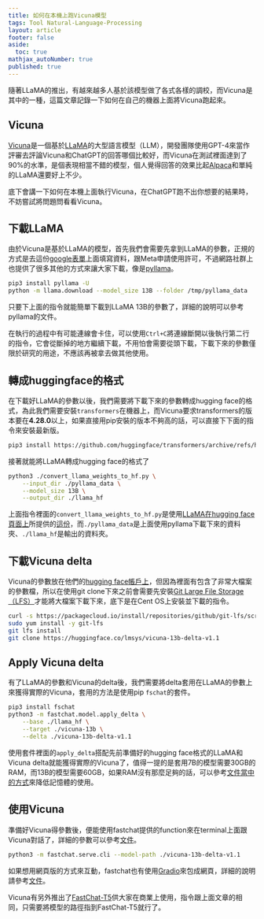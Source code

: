 ```yaml
---
title: 如何在本機上跑Vicuna模型
tags: Tool Natural-Language-Processing
layout: article
footer: false
aside:
  toc: true
mathjax_autoNumber: true
published: true
---
```


隨著LLaMA的推出，有越來越多人基於該模型做了各式各樣的調校，而Vicuna是其中的一種，這篇文章記錄一下如何在自己的機器上面將Vicuna跑起來。

<!--more-->

## Vicuna

[Vicuna](https://vicuna.lmsys.org/)是一個基於[LLaMA](https://github.com/facebookresearch/llama)的大型語言模型（LLM），開發團隊使用GPT-4來當作評審去評論Vicuna和ChatGPT的回答哪個比較好，而Vicuna在測試裡面達到了90%的水準，是個表現相當不錯的模型，個人覺得回答的效果比起[Alpaca](https://crfm.stanford.edu/2023/03/13/alpaca.html)和單純的LLaMA還要好上不少。

底下會講一下如何在本機上面執行Vicuna，在ChatGPT跑不出你想要的結果時，不妨嘗試將問題問看看Vicuna。

## 下載LLaMA

由於Vicuna是基於LLaMA的模型，首先我們會需要先拿到LLaMA的參數，正規的方式是去這份[google表單](https://docs.google.com/forms/d/e/1FAIpQLSfqNECQnMkycAp2jP4Z9TFX0cGR4uf7b_fBxjY_OjhJILlKGA/viewform)上面填寫資料，跟Meta申請使用許可，不過網路社群上也提供了很多其他的方式來讓大家下載，像是[pyllama](https://github.com/juncongmoo/pyllama)。

```bash
pip3 install pyllama -U
python -m llama.download --model_size 13B --folder /tmp/pyllama_data
```

只要下上面的指令就能簡單下載到LLaMA 13B的參數了，詳細的說明可以參考pyllama的文件。

在執行的過程中有可能連線會卡住，可以使用`Ctrl+C`將連線斷開以後執行第二行的指令，它會從斷掉的地方繼續下載，不用怕會需要從頭下載，下載下來的參數僅限於研究的用途，不應該再被拿去做其他使用。

## 轉成huggingface的格式

在下載好LLaMA的參數以後，我們需要將下載下來的參數轉成hugging face的格式，為此我們需要安裝`transformers`在機器上，而Vicuna要求transformers的版本要在**4.28.0**以上，如果直接用pip安裝的版本不夠高的話，可以直接下下面的指令來安裝最新版。

```bash
pip3 install https://github.com/huggingface/transformers/archive/refs/heads/main.zip
```

接著就能將LLaMA轉成hugging face的格式了

```bash
python3 ./convert_llama_weights_to_hf.py \
    --input_dir ./pyllama_data \
    --model_size 13B \
    --output_dir ./llama_hf
```

上面指令裡面的`convert_llama_weights_to_hf.py`是使用[LLaMA在hugging face頁面上](https://huggingface.co/docs/transformers/main/model_doc/llama)所提供的[這份](https://github.com/huggingface/transformers/blob/main/src/transformers/models/llama/convert_llama_weights_to_hf.py)，而`./pyllama_data`是上面使用pyllama下載下來的資料夾、`./llama_hf`是輸出的資料夾。

## 下載Vicuna delta

Vicuna的參數放在他們的[hugging face帳戶上](https://huggingface.co/lmsys)，但因為裡面有包含了非常大檔案的參數檔，所以在使用git clone下來之前會需要先安裝[Git Large File Storage（LFS）](https://git-lfs.com/)才能將大檔案下載下來，底下是在Cent OS上安裝並下載的指令。

```bash
curl -s https://packagecloud.io/install/repositories/github/git-lfs/script.rpm.sh | sudo bash
sudo yum install -y git-lfs
git lfs install
git clone https://huggingface.co/lmsys/vicuna-13b-delta-v1.1
```

## Apply Vicuna delta

有了LLaMA的參數和Vicuna的delta後，我們需要將delta套用在LLaMA的參數上來獲得實際的Vicuna，套用的方法是使用pip `fschat`的套件。

```bash
pip3 install fschat
python3 -m fastchat.model.apply_delta \
    --base ./llama_hf \
    --target ./vicuna-13b \
    --delta ./vicuna-13b-delta-v1.1
```

使用套件裡面的`apply_delta`搭配先前準備好的hugging face格式的LLaMA和Vicuna delta就能獲得實際的Vicuna了，值得一提的是套用7B的模型需要30GB的RAM，而13B的模型需要60GB，如果RAM沒有那麼足夠的話，可以參考[文件當中的方式](https://github.com/lm-sys/FastChat#low-cpu-memory-conversion)來降低記憶體的使用。

## 使用Vicuna

準備好Vicuna得參數後，便能使用fastchat提供的function來在terminal上面跟Vicuna對話了，詳細的參數可以參考[文件](https://github.com/lm-sys/FastChat#inference-with-command-line-interface)。

```bash
python3 -m fastchat.serve.cli --model-path ./vicuna-13b-delta-v1.1
```

如果想用網頁版的方式來互動，fastchat也有使用[Gradio](https://gradio.app/)來包成網頁，詳細的說明請參考[文件](https://github.com/lm-sys/FastChat#serving-with-web-gui)。

Vicuna有另外推出了[FastChat-T5](https://github.com/lm-sys/FastChat#fastchat-t5)供大家在商業上使用，指令跟上面文章的相同，只需要將模型的路徑指到FastChat-T5就行了。
